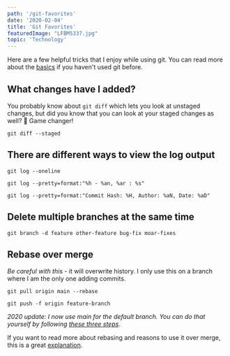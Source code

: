 ```yaml
---
path: '/git-favorites'
date: '2020-02-04'
title: 'Git Favorites'
featuredImage: "LFBM5337.jpg"
topic: 'Technology'
---
```


Here are a few helpful tricks that I enjoy while using git.  You can read more about the [basics](https://rogerdudler.github.io/git-guide/) if you haven't used git before.

## What changes have I added?
You probably know about `git diff` which lets you look at unstaged changes, but did you know that you can look at your staged changes as well?  🙌 Game changer!
```
git diff --staged
```

## There are different ways to view the log output

    git log --oneline

    git log --pretty=format:"%h - %an, %ar : %s"

    git log --pretty=format:"Commit Hash: %H, Author: %aN, Date: %aD"

## Delete multiple branches at the same time
```
git branch -d feature other-feature bug-fix moar-fixes
```

## Rebase over merge

*Be careful with this* - it will overwrite history.  I only use this on a branch where I am the only one adding commits.

    git pull origin main --rebase  

    git push -f origin feature-branch

*2020 update: I now use main for the default branch.  You can do that yourself by following [these three steps](/renaming-master-branch)*.

If you want to read more about rebasing and reasons to use it over merge, this is a great [explanation](https://dev.to/maxwell_dev/the-git-rebase-introduction-i-wish-id-had).